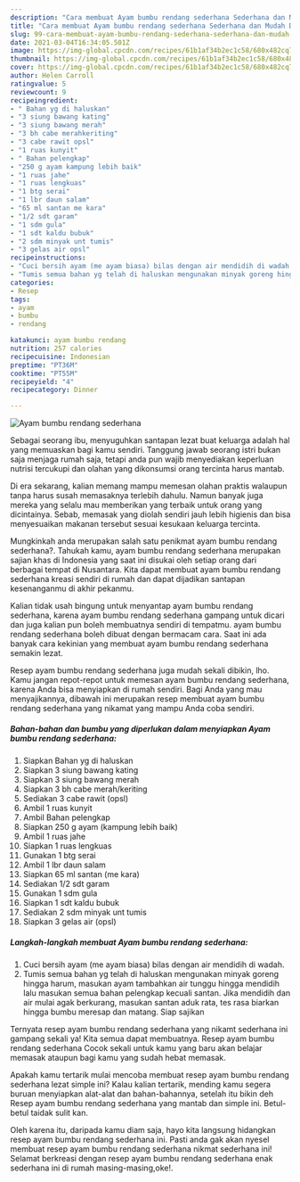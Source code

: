 ```yaml
---
description: "Cara membuat Ayam bumbu rendang sederhana Sederhana dan Mudah Dibuat"
title: "Cara membuat Ayam bumbu rendang sederhana Sederhana dan Mudah Dibuat"
slug: 99-cara-membuat-ayam-bumbu-rendang-sederhana-sederhana-dan-mudah-dibuat
date: 2021-03-04T16:34:05.501Z
image: https://img-global.cpcdn.com/recipes/61b1af34b2ec1c58/680x482cq70/ayam-bumbu-rendang-sederhana-foto-resep-utama.jpg
thumbnail: https://img-global.cpcdn.com/recipes/61b1af34b2ec1c58/680x482cq70/ayam-bumbu-rendang-sederhana-foto-resep-utama.jpg
cover: https://img-global.cpcdn.com/recipes/61b1af34b2ec1c58/680x482cq70/ayam-bumbu-rendang-sederhana-foto-resep-utama.jpg
author: Helen Carroll
ratingvalue: 5
reviewcount: 9
recipeingredient:
- " Bahan yg di haluskan"
- "3 siung bawang kating"
- "3 siung bawang merah"
- "3 bh cabe merahkeriting"
- "3 cabe rawit opsl"
- "1 ruas kunyit"
- " Bahan pelengkap"
- "250 g ayam kampung lebih baik"
- "1 ruas jahe"
- "1 ruas lengkuas"
- "1 btg serai"
- "1 lbr daun salam"
- "65 ml santan me kara"
- "1/2 sdt garam"
- "1 sdm gula"
- "1 sdt kaldu bubuk"
- "2 sdm minyak unt tumis"
- "3 gelas air opsl"
recipeinstructions:
- "Cuci bersih ayam (me ayam biasa) bilas dengan air mendidih di wadah."
- "Tumis semua bahan yg telah di haluskan mengunakan minyak goreng hingga harum, masukan ayam tambahkan air tunggu hingga mendidih lalu masukan semua bahan pelengkap kecuali santan. Jika mendidih dan air mulai agak berkurang, masukan santan aduk rata, tes rasa biarkan hingga bumbu meresap dan matang. Siap sajikan"
categories:
- Resep
tags:
- ayam
- bumbu
- rendang

katakunci: ayam bumbu rendang 
nutrition: 257 calories
recipecuisine: Indonesian
preptime: "PT36M"
cooktime: "PT55M"
recipeyield: "4"
recipecategory: Dinner

---
```



![Ayam bumbu rendang sederhana](https://img-global.cpcdn.com/recipes/61b1af34b2ec1c58/680x482cq70/ayam-bumbu-rendang-sederhana-foto-resep-utama.jpg)

Sebagai seorang ibu, menyuguhkan santapan lezat buat keluarga adalah hal yang memuaskan bagi kamu sendiri. Tanggung jawab seorang istri bukan saja menjaga rumah saja, tetapi anda pun wajib menyediakan keperluan nutrisi tercukupi dan olahan yang dikonsumsi orang tercinta harus mantab.

Di era  sekarang, kalian memang mampu memesan olahan praktis walaupun tanpa harus susah memasaknya terlebih dahulu. Namun banyak juga mereka yang selalu mau memberikan yang terbaik untuk orang yang dicintainya. Sebab, memasak yang diolah sendiri jauh lebih higienis dan bisa menyesuaikan makanan tersebut sesuai kesukaan keluarga tercinta. 



Mungkinkah anda merupakan salah satu penikmat ayam bumbu rendang sederhana?. Tahukah kamu, ayam bumbu rendang sederhana merupakan sajian khas di Indonesia yang saat ini disukai oleh setiap orang dari berbagai tempat di Nusantara. Kita dapat membuat ayam bumbu rendang sederhana kreasi sendiri di rumah dan dapat dijadikan santapan kesenanganmu di akhir pekanmu.

Kalian tidak usah bingung untuk menyantap ayam bumbu rendang sederhana, karena ayam bumbu rendang sederhana gampang untuk dicari dan juga kalian pun boleh membuatnya sendiri di tempatmu. ayam bumbu rendang sederhana boleh dibuat dengan bermacam cara. Saat ini ada banyak cara kekinian yang membuat ayam bumbu rendang sederhana semakin lezat.

Resep ayam bumbu rendang sederhana juga mudah sekali dibikin, lho. Kamu jangan repot-repot untuk memesan ayam bumbu rendang sederhana, karena Anda bisa menyiapkan di rumah sendiri. Bagi Anda yang mau menyajikannya, dibawah ini merupakan resep membuat ayam bumbu rendang sederhana yang nikamat yang mampu Anda coba sendiri.

<!--inarticleads1-->

##### Bahan-bahan dan bumbu yang diperlukan dalam menyiapkan Ayam bumbu rendang sederhana:

1. Siapkan  Bahan yg di haluskan
1. Siapkan 3 siung bawang kating
1. Siapkan 3 siung bawang merah
1. Siapkan 3 bh cabe merah/keriting
1. Sediakan 3 cabe rawit (opsl)
1. Ambil 1 ruas kunyit
1. Ambil  Bahan pelengkap
1. Siapkan 250 g ayam (kampung lebih baik)
1. Ambil 1 ruas jahe
1. Siapkan 1 ruas lengkuas
1. Gunakan 1 btg serai
1. Ambil 1 lbr daun salam
1. Siapkan 65 ml santan (me kara)
1. Sediakan 1/2 sdt garam
1. Gunakan 1 sdm gula
1. Siapkan 1 sdt kaldu bubuk
1. Sediakan 2 sdm minyak unt tumis
1. Siapkan 3 gelas air (opsl)




<!--inarticleads2-->

##### Langkah-langkah membuat Ayam bumbu rendang sederhana:

1. Cuci bersih ayam (me ayam biasa) bilas dengan air mendidih di wadah.
1. Tumis semua bahan yg telah di haluskan mengunakan minyak goreng hingga harum, masukan ayam tambahkan air tunggu hingga mendidih lalu masukan semua bahan pelengkap kecuali santan. Jika mendidih dan air mulai agak berkurang, masukan santan aduk rata, tes rasa biarkan hingga bumbu meresap dan matang. Siap sajikan




Ternyata resep ayam bumbu rendang sederhana yang nikamt sederhana ini gampang sekali ya! Kita semua dapat membuatnya. Resep ayam bumbu rendang sederhana Cocok sekali untuk kamu yang baru akan belajar memasak ataupun bagi kamu yang sudah hebat memasak.

Apakah kamu tertarik mulai mencoba membuat resep ayam bumbu rendang sederhana lezat simple ini? Kalau kalian tertarik, mending kamu segera buruan menyiapkan alat-alat dan bahan-bahannya, setelah itu bikin deh Resep ayam bumbu rendang sederhana yang mantab dan simple ini. Betul-betul taidak sulit kan. 

Oleh karena itu, daripada kamu diam saja, hayo kita langsung hidangkan resep ayam bumbu rendang sederhana ini. Pasti anda gak akan nyesel membuat resep ayam bumbu rendang sederhana nikmat sederhana ini! Selamat berkreasi dengan resep ayam bumbu rendang sederhana enak sederhana ini di rumah masing-masing,oke!.

